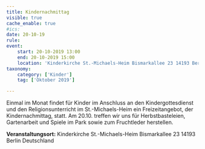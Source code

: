 ```yaml
---
title: Kindernachmittag
visible: true
cache_enable: true
#ics: 
date: 20-10-19
rule: 
event:
	start: 20-10-2019 13:00
	end: 20-10-2019 15:00
	location: 'Kinderkirche St.-Michaels-Heim Bismarkallee 23 14193 Berlin Deutschland'
taxonomy:
	category: ['Kinder']
	tag: ['Oktober 2019']

---
```

Einmal im Monat findet für Kinder im Anschluss an den Kindergottesdienst und den Religionsunterricht im St.-Michaels-Heim ein Freizeitangebot, der Kindernachmittag, statt. Am 20.10. treffen wir uns für Herbstbasteleien, Gartenarbeit und Spiele im Park sowie zum Fruchtleder herstellen.



**Veranstaltungsort:** Kinderkirche St.-Michaels-Heim
Bismarkallee 23
14193 Berlin
Deutschland

